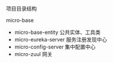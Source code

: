 
项目目录结构

micro-base
 + micro-base-entity  公共实体、工具类
 + micro-eureka-server 服务注册发现中心
 + micro-config-server 集中配置中心
 + micro-zuul 网关 
 